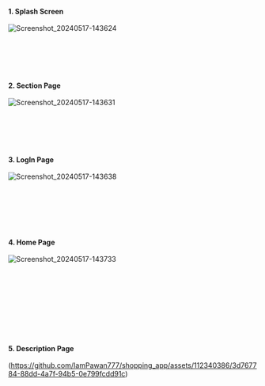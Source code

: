 <b>1. Splash Screen </b>
<br>
<br>
![Screenshot_20240517-143624](https://github.com/IamPawan777/shopping_app/assets/112340386/758ead93-46ee-4c8c-9ecd-8f9a6341bcc5)
<br>
<br>
<br>
<br>
<br>
<br>

<b>2. Section Page</b>
<br>
<br>
![Screenshot_20240517-143631](https://github.com/IamPawan777/shopping_app/assets/112340386/0988f9eb-6451-447f-a946-6cedef531d93)
<br>
<br>
<br>
<br>
<br>
<br>


<b>3. LogIn Page</b>
<br>
<br>
![Screenshot_20240517-143638](https://github.com/IamPawan777/shopping_app/assets/112340386/19b72b27-da95-4b3e-9370-4c086298067d)
<br>
<br>
<br>
<br>
<br>
<br>
<br>


<b>4. Home Page</b>
<br>
<br>
![Screenshot_20240517-143733](https://github.com/IamPawan777/shopping_app/assets/112340386/d5603591-c11d-4dd1-b6b0-ec4bee430862)

<br>
<br>
<br>
<br>
<br>
<br>
<br>
<br>


<b>5. Description Page</b>
<br>
<br>
(https://github.com/IamPawan777/shopping_app/assets/112340386/3d767784-88dd-4a7f-94b5-0e799fcdd91c)
<br>
<br>
<br>
<br>
<br>
<br>
<br>
<br>
